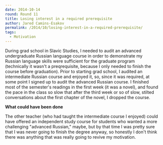 ```yaml
---
date: 2014-10-14
round: Round 11
title: Losing interest in a required prerequisite
author: Jared Camins-Esakov
permalink: /2014/10/losing-interest-in-a-required-prerequisite/
tags:
  - Motivation
---
```

During grad school in Slavic Studies, I needed to audit an advanced undergraduate Russian language course in order to demonstrate my Russian language skills were sufficient for the graduate program (technically it wasn't a preqrequisite, because I only needed to finish the course before graduation). Prior to starting grad school, I audited an intermediate Russian course and enjoyed it, so, since it was required, at some point I signed up to audit the advanced Russian course. I finished most of the semester's readings in the first week (it was a novel), and found the pace in the class so slow that after the third week or so of slow, stilted conversations about the first chapter of the novel, I dropped the course.

**What could have been done**

The other teacher (who had taught the intermediate course I enjoyed) could have offered an independent study course for students who wanted a more challenging "advanced Russian," maybe, but by that time I was pretty sure that I was never going to finish the degree anyway, so honestly I don't think there was anything that was really going to revive my motivation.
